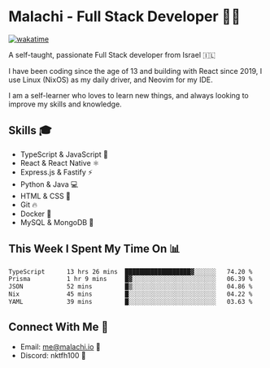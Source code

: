 # Malachi - Full Stack Developer 🚀🔥
[![wakatime](https://wakatime.com/badge/user/112ec769-e669-4b78-a46f-cf4343930741.svg)](https://wakatime.com/@112ec769-e669-4b78-a46f-cf4343930741)

A self-taught, passionate Full Stack developer from Israel 🇮🇱

I have been coding since the age of 13 and building with React since 2019, I use Linux (NixOS) as my daily driver, and Neovim for my IDE.

I am a self-learner who loves to learn new things, and always looking to improve my skills and knowledge.

## Skills 🎓
- TypeScript & JavaScript 💎
- React & React Native ⚛️
- Express.js & Fastify ⚡️
- Python & Java 💻
- HTML & CSS 🎨
- Git 🔥
- Docker 🐳
- MySQL & MongoDB 💾

## This Week I Spent My Time On 📊
<!--START_SECTION:waka-->

```txt
TypeScript      13 hrs 26 mins  ██████████████████▓░░░░░░   74.20 %
Prisma          1 hr 9 mins     █▓░░░░░░░░░░░░░░░░░░░░░░░   06.39 %
JSON            52 mins         █▒░░░░░░░░░░░░░░░░░░░░░░░   04.86 %
Nix             45 mins         █░░░░░░░░░░░░░░░░░░░░░░░░   04.22 %
YAML            39 mins         █░░░░░░░░░░░░░░░░░░░░░░░░   03.63 %
```

<!--END_SECTION:waka-->


## Connect With Me 📱
- Email: me@malachi.io 📧
- Discord: nktfh100 👾

